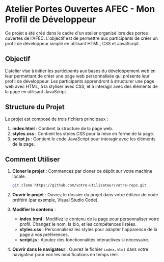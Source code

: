 # Atelier Portes Ouvertes AFEC - Mon Profil de Développeur

Ce projet a été créé dans le cadre d'un atelier organisé lors des portes ouvertes de l'AFEC. L'objectif est de permettre aux participants de créer un profil de développeur simple en utilisant HTML, CSS et JavaScript.

## Objectif

L'atelier vise à initier les participants aux bases du développement web en leur permettant de créer une page web personnalisée qui présente leur profil de développeur. Les participants apprendront à structurer une page web avec HTML, à la styliser avec CSS, et à interagir avec des éléments de la page en utilisant JavaScript.

## Structure du Projet

Le projet est composé de trois fichiers principaux :

1. **index.html** : Contient la structure de la page web.
2. **styles.css** : Contient les styles CSS pour la mise en forme de la page.
3. **script.js** : Contient le code JavaScript pour interagir avec les éléments de la page.

## Comment Utiliser

1. **Cloner le projet** : Commencez par cloner ce dépôt sur votre machine locale.
   ```bash
   git clone https://github.com/votre-utilisateur/votre-repo.git

2. **Ouvrir le projet** : Ouvrez le dossier du projet dans votre éditeur de code préféré (par exemple, Visual Studio Code).

3. **Modifier le contenu** :
   - **index.html** : Modifiez le contenu de la page pour personnaliser votre profil. Changez le nom, la bio, et les compétences listées.
   - **styles.css** : Personnalisez les styles pour adapter l'apparence de la page à vos préférences.
   - **script.js** : Ajoutez des fonctionnalités interactives si nécessaire.

4. **Ouvrir dans le navigateur** : Ouvrez le fichier `index.html` dans votre navigateur pour voir les modifications en temps réel.
